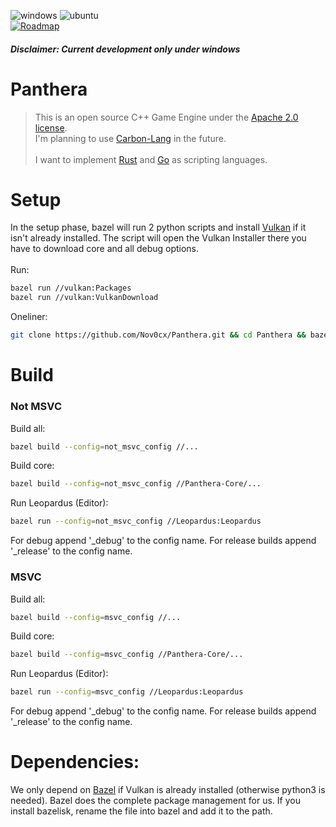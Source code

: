 
![windows](https://github.com/Nov0cx/Panthera/actions/workflows/windows.yml/badge.svg)
![ubuntu](https://github.com/Nov0cx/Panthera/actions/workflows/ubuntu.yml/badge.svg)
<br/>
[![Roadmap](https://upload.wikimedia.org/wikipedia/en/8/8c/Trello_logo.svg)](https://trello.com/b/lO2g2KYQ/panthera)

##### Disclaimer: Current development only under windows

# Panthera
 > This is an open source C++ Game Engine under the [Apache 2.0 license](https://www.apache.org/licenses/LICENSE-2.0).
 > <br/>I'm planning to use [Carbon-Lang](https://github.com/carbon-language/carbon-lang) in the future.
 > <br/><br/>
 > I want to implement [Rust](https://www.rust-lang.org/) and [Go](https://go.dev/) as scripting languages.
 
# Setup
In the setup phase, bazel will run 2 python scripts
and install [Vulkan](https://www.vulkan.org/) if it isn't already installed.
The script will open the Vulkan Installer there you have to download core and all debug options.
<br/>
<br/>
Run:
```bash
bazel run //vulkan:Packages
bazel run //vulkan:VulkanDownload
```

Oneliner:
```bash
git clone https://github.com/Nov0cx/Panthera.git && cd Panthera && bazel run //vulkan:Packages && bazel run //vulkan:VulkanDownload && bazel run //extern:Optick
```

# Build

### Not MSVC

Build all:
```bash
bazel build --config=not_msvc_config //...
```
Build core:
```bash
bazel build --config=not_msvc_config //Panthera-Core/...
```
Run Leopardus (Editor):
```bash
bazel run --config=not_msvc_config //Leopardus:Leopardus
```

For debug append '_debug' to the config name. For release builds append '_release' to the config name.

### MSVC
Build all:
```bash
bazel build --config=msvc_config //...
```
Build core:
```bash
bazel build --config=msvc_config //Panthera-Core/...
```
Run Leopardus (Editor):
```bash
bazel run --config=msvc_config //Leopardus:Leopardus
```

For debug append '_debug' to the config name. For release builds append '_release' to the config name.

# Dependencies:
We only depend on [Bazel](https://bazel.build/install/bazelisk) if Vulkan is already installed (otherwise python3 is needed).
Bazel does the complete package management for us. If you install bazelisk, rename the file into bazel and add it to the path.


